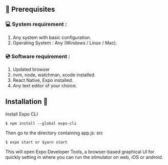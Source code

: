 ## 📌 Prerequisites

### 💻 System requirement :

1. Any system with basic configuration.
2. Operating System : Any (Windows / Linux / Mac).

### 💿 Software requirement :

1. Updated browser
2. nvm, node, watchman, xcode installed.
3. React Native, Expo installed.
4. Any text editor of your choice.

## Installation 🔧

Install Expo CLI
```
$ npm install --global expo-cli
```

Then go to the directory containing app.js: src
```
$ expo start or $yarn start
```

This will open Expo Developer Tools, a browser-based graphical UI for quickly setting in where you can run the stimulator on web, iOS or android.

